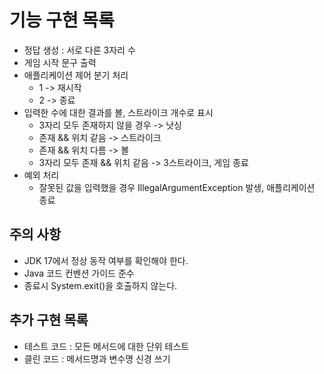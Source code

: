 # 기능 구현 목록

- 정답 생성 : 서로 다른 3자리 수
- 게임 시작 문구 출력
- 애플리케이션 제어 분기 처리
  - 1 -> 재시작
  - 2 -> 종료
- 입력한 수에 대한 결과를 볼, 스트라이크 개수로 표시
  - 3자리 모두 존재하지 않을 경우 -> 낫싱
  - 존재 && 위치 같음 -> 스트라이크
  - 존재 && 위치 다름 -> 볼
  - 3자리 모두 존재 && 위치 같음 -> 3스트라이크, 게임 종료
- 예외 처리
  - 잘못된 값을 입력했을 경우 IllegalArgumentException 발생, 애플리케이션 종료

## 주의 사항
- JDK 17에서 정상 동작 여부를 확인해야 한다.
- Java 코드 컨벤션 가이드 준수
- 종료시 System.exit()을 호출하지 않는다.

## 추가 구현 목록
- 테스트 코드 : 모든 메서드에 대한 단위 테스트
- 클린 코드 : 메서드명과 변수명 신경 쓰기